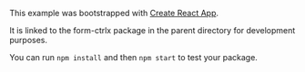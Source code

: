 This example was bootstrapped with [Create React App](https://github.com/facebook/create-react-app).

It is linked to the form-ctrlx package in the parent directory for development purposes.

You can run `npm install` and then `npm start` to test your package.
